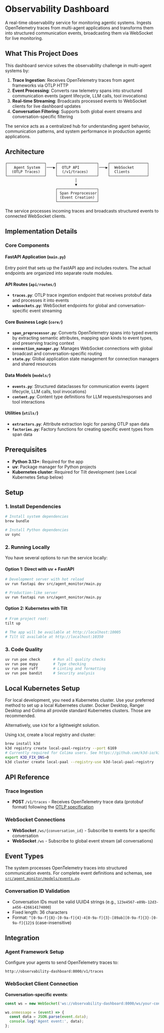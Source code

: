# Observability Dashboard

A real-time observability service for monitoring agentic systems. Ingests OpenTelemetry traces from multi-agent applications and transforms them into structured communication events, broadcasting them via WebSocket for live monitoring.

## What This Project Does

This dashboard service solves the observability challenge in multi-agent systems by:

1. **Trace Ingestion**: Receives OpenTelemetry traces from agent frameworks via OTLP HTTP
2. **Event Processing**: Converts raw telemetry spans into structured communication events (agent lifecycle, LLM calls, tool invocations)
3. **Real-time Streaming**: Broadcasts processed events to WebSocket clients for live dashboard updates
4. **Conversation Filtering**: Supports both global event streams and conversation-specific filtering

The service acts as a centralized hub for understanding agent behavior, communication patterns, and system performance in production agentic applications.

## Architecture

```
┌─────────────────┐    ┌──────────────────┐    ┌─────────────────┐
│   Agent System  │───▶│  OTLP API        │───▶│  WebSocket      │
│  (OTLP Traces)  │    │  (/v1/traces)    │    │  Clients        │
└─────────────────┘    └──────────────────┘    └─────────────────┘
                                │
                                ▼
                       ┌──────────────────┐
                       │ Span Preprocessor│
                       │ (Event Creation) │
                       └──────────────────┘
```

The service processes incoming traces and broadcasts structured events to connected WebSocket clients.

## Implementation Details

### Core Components

#### FastAPI Application (`main.py`)
Entry point that sets up the FastAPI app and includes routers. The actual endpoints are organized into separate route modules.

#### API Routes (`api/routes/`)
- **`traces.py`**: OTLP trace ingestion endpoint that receives protobuf data and processes it into events
- **`websockets.py`**: WebSocket endpoints for global and conversation-specific event streaming

#### Core Business Logic (`core/`)
- **`span_preprocessor.py`**: Converts OpenTelemetry spans into typed events by extracting semantic attributes, mapping span kinds to event types, and preserving tracing context
- **`connection_manager.py`**: Manages WebSocket connections with global broadcast and conversation-specific routing
- **`state.py`**: Global application state management for connection managers and shared resources

#### Data Models (`models/`)
- **`events.py`**: Structured dataclasses for communication events (agent lifecycle, LLM calls, tool invocations)
- **`content.py`**: Content type definitions for LLM requests/responses and tool interactions

#### Utilities (`utils/`)
- **`extractors.py`**: Attribute extraction logic for parsing OTLP span data
- **`factories.py`**: Factory functions for creating specific event types from span data

## Prerequisites

- **Python 3.13+**: Required for the app
- **uv**: Package manager for Python projects
- **Kubernetes cluster**: Required for Tilt development (see Local Kubernetes Setup below)

## Setup

### 1. Install Dependencies

```bash
# Install system dependencies
brew bundle

# Install Python dependencies
uv sync
```

### 2. Running Locally

You have several options to run the service locally:

#### Option 1: Direct with uv + FastAPI
```bash
# Development server with hot reload
uv run fastapi dev src/agent_monitor/main.py

# Production-like server
uv run fastapi run src/agent_monitor/main.py
```

#### Option 2: Kubernetes with Tilt
```bash
# From project root:
tilt up

# The app will be available at http://localhost:10005
# Tilt UI available at http://localhost:10350
```

### 3. Code Quality

```bash
uv run poe check      # Run all quality checks
uv run poe mypy       # Type checking
uv run poe ruff       # Linting and formatting
uv run poe bandit     # Security analysis
```

## Local Kubernetes Setup

For local development, you need a Kubernetes cluster.
Use your preferred method to set up a local Kubernetes cluster. Docker Desktop, Ranger Desktop and Colima all provide standard Kubernetes clusters. Those are recommended.

Alternatively, use `k3d` for a lightweight solution.

Using `k3d`, create a local registry and cluster:
```bash
brew install k3d
k3d registry create local-paal-registry --port 6169
# Currently required for Colima users. See https://github.com/k3d-io/k3d/pull/1584
export K3D_FIX_DNS=0
k3d cluster create local-paal --registry-use k3d-local-paal-registry
```

## API Reference

### Trace Ingestion

- **POST** `/v1/traces` - Receives OpenTelemetry trace data (protobuf format) following the [OTLP specification](https://opentelemetry.io/docs/specs/otlp/#otlphttp-request)

### WebSocket Connections

- **WebSocket** `/ws/{conversation_id}` - Subscribe to events for a specific conversation
- **WebSocket** `/ws` - Subscribe to global event stream (all conversations)

## Event Types

The system processes OpenTelemetry traces into structured communication events. For complete event definitions and schemas, see [`src/agent_monitor/models/events.py`](backend/src/agent_monitor/models/events.py).

### Conversation ID Validation
- Conversation IDs must be valid UUID4 strings (e.g., `123e4567-e89b-12d3-a456-426614174000`)
- Fixed length: 36 characters
- Format: `^[0-9a-f]{8}-[0-9a-f]{4}-4[0-9a-f]{3}-[89ab][0-9a-f]{3}-[0-9a-f]{12}$` (case-insensitive)

## Integration

### Agent Framework Setup

Configure your agents to send OpenTelemetry traces to:
```
http://observability-dashboard:8000/v1/traces
```

### WebSocket Client Connection

**Conversation-specific events**:
```javascript
const ws = new WebSocket('ws://observability-dashboard:8000/ws/your-conversation-id');

ws.onmessage = (event) => {
  const data = JSON.parse(event.data);
  console.log('Agent event:', data);
};
```
